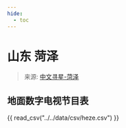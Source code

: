 ```yaml
---
hide:
  - toc
---
```


# 山东 菏泽

> 来源: [中文寻星-菏泽](http://dtmb.saoing.com/heze.htm)

## 地面数字电视节目表

{{ read_csv("../../data/csv/heze.csv") }}
